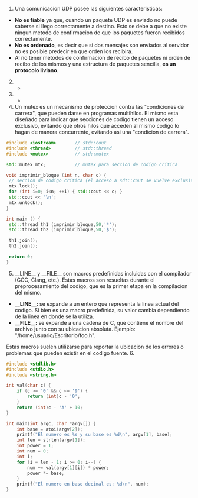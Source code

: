 1. Una comunicacion UDP posee las siguientes caracteristicas:
 * **No es fiable** ya que, cuando un paquete UDP es enviado no puede saberse si llego correctamente a destino. Esto se debe a que no existe ningun metodo de confirmacion de que los paquetes fueron recibidos correctamente.
 * **No es ordenado**, es decir que si dos mensajes son enviados al servidor no es posible predecir en que orden los recibira.
 * Al no tener metodos de confirmacion de recibo de paquetes ni orden de recibo de los mismos y una estructura de paquetes sencilla, **es un protocolo liviano**.
2. -
3. -
4. Un mutex es un mecanismo de proteccion contra las "condiciones de carrera", que pueden darse en programas multihilos. El mismo esta diseñado para indicar que secciones de codigo tienen un acceso exclusivo, evitando que otros hilos que acceden al mismo codigo lo hagan de manera concurrente, evitando asi una "condicion de carrera".
 ```cpp
#include <iostream>       // std::cout
#include <thread>         // std::thread
#include <mutex>          // std::mutex

std::mutex mtx;           // mutex para seccion de codigo critica

void imprimir_bloque (int n, char c) {
  // seccion de codigo critica (el acceso a sdt::cout se vuelve exclusivo mediante el lock del mutex):
  mtx.lock();
  for (int i=0; i<n; ++i) { std::cout << c; }
  std::cout << '\n';
  mtx.unlock();
}

int main () {
  std::thread th1 (imprimir_bloque,50,'*');
  std::thread th2 (imprimir_bloque,50,'$');

  th1.join();
  th2.join();

  return 0;
}
 ```
5. \_\_LINE\_\_ y \_\_FILE\_\_ son macros predefinidas incluidas con el compilador (GCC, Clang, etc.). Estas macros son resueltas durante el preprocesamiento del codigo, que es la primer etapa en la compilacion del mismo.
 * **\_\_LINE\_\_:** se expande a un entero que representa la linea actual del codigo. Si bien es una macro predefinida, su valor cambia dependiendo de la linea en donde se la utiliza.
 * **\_\_FILE\_\_:** se expande a una cadena de C, que contiene el nombre del archivo junto con su ubicacion absoluta. Ejemplo: "/home/usuario/Escritorio/foo.h".
 
 Estas macros suelen utilizarse para reportar la ubicacion de los errores o problemas que pueden existir en el codigo fuente.
6. 
```c
#include <stdlib.h>
#include <stdio.h>
#include <string.h>

int val(char c) {
    if (c >= '0' && c <= '9') {
        return (int)c - '0';
    }
    return (int)c - 'A' + 10;
}

int main(int argc, char *argv[]) {
    int base = atoi(argv[2]);
    printf("El numero es %s y su base es %d\n", argv[1], base);
    int len = strlen(argv[1]);
    int power = 1;
    int num = 0;
    int i;
    for (i = len - 1; i >= 0; i--) {
        num += val(argv[1][i]) * power;
        power *= base;
    }
    printf("El numero en base decimal es: %d\n", num);
}
```
